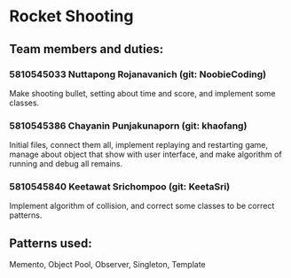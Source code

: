 # Rocket Shooting

## Team members and duties:
### 5810545033 Nuttapong Rojanavanich  (git: NoobieCoding)
Make shooting bullet, setting about time and score, and implement some classes.
### 5810545386 Chayanin  Punjakunaporn (git: khaofang)
Initial files, connect them all, implement replaying and restarting game, manage about object that show with user interface, and make algorithm of running and debug all remains.
### 5810545840 Keetawat  Srichompoo    (git: KeetaSri)
Implement algorithm of collision, and correct some classes to be correct patterns.

## Patterns used:
Memento, Object Pool, Observer, Singleton, Template
